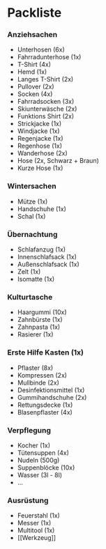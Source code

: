 # Packliste

### Anziehsachen
- Unterhosen (6x)
- Fahrradunterhose (1x)
- T-Shirt (4x)
- Hemd (1x)
- Langes T-Shirt (2x)
- Pullover (2x)
- Socken (4x)
- Fahrradsocken (3x)
- Skiunterwäsche (2x)
- Funktions Shirt (2x)
- Strickjacke (1x)
- Windjacke (1x)
- Regenjacke (1x)
- Regenhose (1x)
- Wanderhose (2x)
- Hose (2x, Schwarz + Braun)
- Kurze Hose (1x)

### Wintersachen
- Mütze (1x)
- Handschuhe (1x)
- Schal (1x)

### Übernachtung
- Schlafanzug (1x)
- Innenschlafsack (1x)
- Außenschlafsack (1x)
- Zelt (1x)
- Isomatte (1x)

### Kulturtasche
- Haargummi (10x)
- Zahnbürste (1x)
- Zahnpasta (1x)
- Rasierer (1x)

### Erste Hilfe Kasten (1x)
- Pflaster (8x)
- Kompressen (2x)
- Mullbinde (2x)
- Desinfektionsmittel (1x)
- Gummihandschuhe (2x)
- Rettungsdecke (1x)
- Blasenpflaster (4x)

### Verpflegung
- Kocher (1x)
- Tütensuppen (4x)
- Nudeln (500g)
- Suppenblöcke (10x)
- Wasser (3l - 8l)
- ...

### Ausrüstung
- Feuerstahl (1x)
- Messer (1x)
- Multitool (1x)
- [[Werkzeug]]

